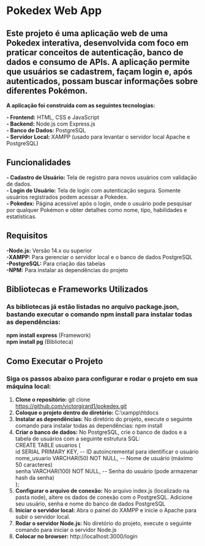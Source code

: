 # Pokedex Web App

## Este projeto é uma aplicação web de uma Pokedex interativa, desenvolvida com foco em praticar conceitos de autenticação, banco de dados e consumo de APIs. A aplicação permite que usuários se cadastrem, façam login e, após autenticados, possam buscar informações sobre diferentes Pokémon.

**A aplicação foi construída com as seguintes tecnologias:**

**- Frontend:** HTML, CSS e JavaScript  
**- Backend:** Node.js com Express.js  
**- Banco de Dados:** PostgreSQL  
**- Servidor Local:** XAMPP (usado para levantar o servidor local Apache e PostgreSQL)  

## Funcionalidades

**- Cadastro de Usuário:** Tela de registro para novos usuários com validação de dados.  
**- Login de Usuário:** Tela de login com autenticação segura. Somente usuários registrados podem acessar a Pokedex.  
**- Pokedex:** Página acessível após o login, onde o usuário pode pesquisar por qualquer Pokémon e obter detalhes como nome, tipo, habilidades e estatísticas.  

## Requisitos
**-Node.js:** Versão 14.x ou superior  
**-XAMPP:** Para gerenciar o servidor local e o banco de dados PostgreSQL   
**-PostgreSQL:** Para criação das tabelas  
**-NPM:** Para instalar as dependências do projeto  

## Bibliotecas e Frameworks Utilizados
### As bibliotecas já estão listadas no arquivo package.json, bastando executar o comando npm install para instalar todas as dependências:  

**npm install express** (Framework)  
**npm install pg** (Biblioteca)

## Como Executar o Projeto
### Siga os passos abaixo para configurar e rodar o projeto em sua máquina local:

1. **Clone o repositório:** git clone https://github.com/victorgirard1/pokedex.git  
2. **Coloque o projeto dentro do diretório:** C:\xampp\htdocs  
3. **Instalar as dependências:** No diretório do projeto, execute o seguinte comando para instalar todas as dependências: npm install   
4. **Criar o banco de dados:** No PostgreSQL, crie o banco de dados e a tabela de usuários com a seguinte estrutura SQL:    
CREATE TABLE usuarios (  
id SERIAL PRIMARY KEY,           -- ID autoincremental para identificar o usuário  
nome_usuario VARCHAR(50) NOT NULL, -- Nome de usuário (máximo 50 caracteres)  
senha VARCHAR(100) NOT NULL,      -- Senha do usuário (pode armazenar hash da senha)  
);  
5. **Configurar o arquivo de conexão:** No arquivo index.js (localizado na pasta node), altere os dados de conexão com o PostgreSQL. Adicione seu usuário, senha e nome do banco de dados PostgreSQL  
6. **Iniciar o servidor local:** Abra o painel do XAMPP e inicie o Apache para subir o servidor local.  
7. **Rodar o servidor Node.js:** No diretório do projeto, execute o seguinte comando para iniciar o servidor Node.js
8. **Colocar no browser:** http://localhost:3000/login
